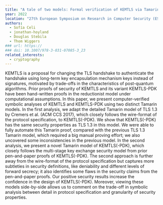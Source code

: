 ```yaml
---
title: "A tale of two models: Formal verification of KEMTLS via Tamarin"
year: 2022
location: "27th European Symposium on Research in Computer Security (ESORICS) 2022, Denmark. 2022."
authors:
  - Sofía Celi
  - jonathan-hoyland
  - Douglas Stebila
  - Thom Wiggers
### url: https://
### doi: 10.1007/978-3-031-07085-3_23
related_interests:
  - cryptography
---
```


KEMTLS is a proposal for changing the TLS handshake to authenticate the handshake using long-term key encapsulation mechanism keys instead of signatures, motivated by trade-offs in the characteristics of post-quantum algorithms. Prior proofs of security of KEMTLS and its variant KEMTLS-PDK have been hand-written proofs in the reductionist model under computational assumptions. In this paper, we present computer-verified symbolic analyses of KEMTLS and KEMTLS-PDK using two distinct Tamarin models. In the first analysis, we adapt the detailed Tamarin model of TLS 1.3 by Cremers et al. (ACM CCS 2017), which closely follows the wire-format of the protocol specification, to KEMTLS(-PDK). We show that KEMTLS(-PDK) has the same security properties as TLS 1.3 in this model. We were able to fully automate this Tamarin proof, compared with the previous TLS 1.3 Tamarin model, which required a big manual proving effort; we also uncovered some inconsistencies in the previous model. In the second analysis, we present a novel Tamarin model of KEMTLS(-PDK), which closely follows the multi-stage key exchange security model from prior pen-and-paper proofs of KEMTLS(-PDK). The second approach is further away from the wire-format of the protocol specification but captures more subtleties in security definitions, like deniability and different levels of forward secrecy; it also identifies some flaws in the security claims from the pen-and-paper proofs. Our positive security results increase the confidence in the design of KEMTLS(-PDK). Moreover, viewing these models side-by-side allows us to comment on the trade-off in symbolic analysis between detail in protocol specification and granularity of security properties.